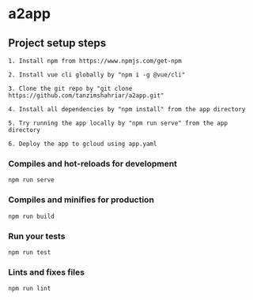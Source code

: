 # a2app

## Project setup steps
```
1. Install npm from https://www.npmjs.com/get-npm
```
```
2. Install vue cli globally by "npm i -g @vue/cli"
```
```
3. Clone the git repo by "git clone https://github.com/tanzimshahriar/a2app.git" 
```
```
4. Install all dependencies by "npm install" from the app directory
```
```
5. Try running the app locally by "npm run serve" from the app directory
```
```
6. Deploy the app to gcloud using app.yaml
```

### Compiles and hot-reloads for development
```
npm run serve
```

### Compiles and minifies for production
```
npm run build
```

### Run your tests
```
npm run test
```

### Lints and fixes files
```
npm run lint
```